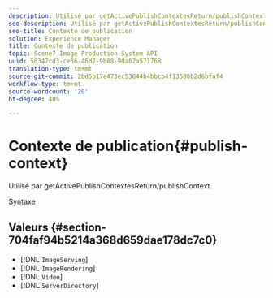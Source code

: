 ```yaml
---
description: Utilisé par getActivePublishContextesReturn/publishContext.
seo-description: Utilisé par getActivePublishContextesReturn/publishContext.
seo-title: Contexte de publication
solution: Experience Manager
title: Contexte de publication
topic: Scene7 Image Production System API
uuid: 50347cd3-ce36-46d7-9b88-9da02a571768
translation-type: tm+mt
source-git-commit: 2bd5b17e473ec53844b4bbcb4f13580b2d6bfaf4
workflow-type: tm+mt
source-wordcount: '20'
ht-degree: 40%

---
```



# Contexte de publication{#publish-context}

Utilisé par getActivePublishContextesReturn/publishContext.

Syntaxe

## Valeurs {#section-704faf94b5214a368d659dae178dc7c0}

* [!DNL `ImageServing`]
* [!DNL `ImageRendering`]
* [!DNL `Video`]
* [!DNL `ServerDirectory`]

